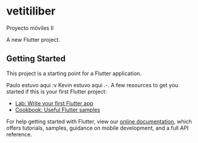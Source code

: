 # vetitiliber
Proyecto móviles II

A new Flutter project.

## Getting Started

This project is a starting point for a Flutter application.

Paulo estuvo aqui :v
Kevin estuvo aqui .-.
A few resources to get you started if this is your first Flutter project:

- [Lab: Write your first Flutter app](https://flutter.dev/docs/get-started/codelab)
- [Cookbook: Useful Flutter samples](https://flutter.dev/docs/cookbook)

For help getting started with Flutter, view our
[online documentation](https://flutter.dev/docs), which offers tutorials,
samples, guidance on mobile development, and a full API reference.
